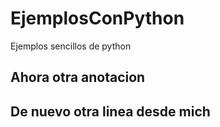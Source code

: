 # EjemplosConPython
Ejemplos sencillos de python


## Ahora otra anotacion

## De nuevo otra linea desde mich
